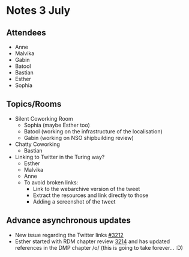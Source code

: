 # Notes 3 July

## Attendees
 
* Anne
* Malvika
* Gabin
* Batool
* Bastian
* Esther
* Sophia

## Topics/Rooms

* Silent Coworking Room
    * Sophia (maybe Esther too)
    * Batool (working on the infrastructure of the localisation)
    * Gabin (working on NSO shipbuilding review)
* Chatty Coworking
    * Bastian
* Linking to Twitter in the Turing way? 
    * Esther
    * Malvika
    * Anne
    * To avoid broken links: 
        * Link to the webarchive version of the tweet
        * Extract the resources and link directly to those
        * Adding a screenshot of the tweet

## Advance asynchronous updates

* New issue regarding the Twitter links [#3212](https://github.com/alan-turing-institute/the-turing-way/issues/3212)
* Esther started with RDM chapter review [3214](https://github.com/alan-turing-institute/the-turing-way/pull/3214) and has updated references in the DMP chapter /o/ (this is going to take forever... :D)